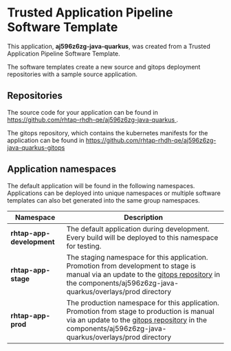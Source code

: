 # Trusted Application Pipeline Software Template

This application, **aj596z6zg-java-quarkus**, was created from a Trusted Application Pipeline Software Template.

The software templates create a new source and gitops deployment repositories with a sample source application. 

## Repositories

The source code for your application can be found in [https://github.com/rhtap-rhdh-qe/aj596z6zg-java-quarkus ](https://github.com/rhtap-rhdh-qe/aj596z6zg-java-quarkus ).
 
The gitops repository, which contains the kubernetes manifests for the application can be found in 
[https://github.com/rhtap-rhdh-qe/aj596z6zg-java-quarkus-gitops ](https://github.com/rhtap-rhdh-qe/aj596z6zg-java-quarkus-gitops ) 

## Application namespaces 

The default application will be found in the following namespaces. Applications can be deployed into unique namespaces or multiple software templates can also bet generated into the same group namespaces.  

|  Namespace   |  Description   |  
| -------- | -------- |   
| **rhtap-app-development** | The default application during development. Every build will be deployed to this namespace for testing. | 
| **rhtap-app-stage** | The staging namespace for this application. Promotion from development to stage is manual via an update to the [gitops repository](https://github.com/rhtap-rhdh-qe/aj596z6zg-java-quarkus-gitops ) in the components/aj596z6zg-java-quarkus/overlays/prod directory |  
| **rhtap-app-prod** | The production namespace for this application. Promotion from stage to production is manual via an update to the [gitops repository](https://github.com/rhtap-rhdh-qe/aj596z6zg-java-quarkus-gitops ) in the components/aj596z6zg-java-quarkus/overlays/prod directory | 